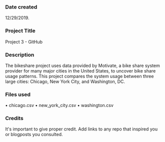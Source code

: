 ### Date created
12/29/2019.

### Project Title
Project 3 - GitHub

### Description
The bikeshare project uses data provided by Motivate, a bike share system provider for many major cities in the United States, to uncover bike share usage patterns. This project compares the system usage between three large cities: Chicago, New York City, and Washington, DC.

### Files used
•	chicago.csv
•	new_york_city.csv
•	washington.csv


### Credits
It's important to give proper credit. Add links to any repo that inspired you or blogposts you consulted.

